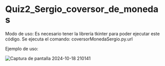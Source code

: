 # Quiz2_Sergio_coversor_de_monedas


Modo de uso:
Es necesario tener la librería tkinter para poder ejecutar este código.
Se ejecuta el comando: coversorMonedaSergio.py.url

Ejemplo de uso:



![Captura de pantalla 2024-10-18 210141](https://github.com/user-attachments/assets/0d2f7284-bb35-42db-b712-68ff6e918052)
